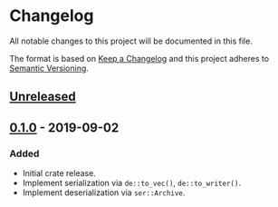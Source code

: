 # Changelog

All notable changes to this project will be documented in this file.

The format is based on [Keep a Changelog](http://keepachangelog.com/en/1.0.0/)
and this project adheres to [Semantic Versioning](http://semver.org/spec/v2.0.0.html).

## [Unreleased]

## [0.1.0] - 2019-09-02

### Added

* Initial crate release.
* Implement serialization via `de::to_vec()`, `de::to_writer()`.
* Implement deserialization via `ser::Archive`.

[Unreleased]: https://github.com/ebkalderon/tower-lsp/compare/v0.5.0...HEAD
[0.1.0]: https://github.com/ebkalderon/tower-lsp/releases/tag/v0.1.0
